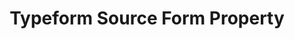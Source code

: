 ---
# -------------------------- #
#     USING THIS TEMPLATE    #
# -------------------------- #

 ## NEED HELP USING THIS TEMPLATE? SEE:
## https://docs-about-stitch-docs.netlify.com/reference/connect-templates/destination-form-property/
## FOR INSTRUCTIONS & REFERENCE INFO


content-type: "api-form"
form-type: "source"
key: "source-form-properties-typeform-object"

title: "Typeform Source Form Property"
api-type: "platform.typeform"
display-name: "Typeform"

source-type: "saas"
docs-name: "typeform"

description: ""

object-attributes:
  - name: "forms"
    type: "string"
    required: true
    description: |
      The {{ form-property.display-name }} form ID(s) the user wants Stitch to replicate. If replicating multiple forms, enter the IDs as a comma-separated list. For example: `"<FORM_ID_1>, <FORM_ID_2>"`
       Refer to our [{{ form-property.display-name }} documentation]({{ doc-link | append:"#retrieve-typeform-form-ids" }}) for instructions on retrieving form IDs.
    value: "<FORM_ID_1>, <FORM_ID_2>"

  - name: "incremental_range"
    type: "string"
    required: true
    description: |
      The type of data aggregation Stitch should use when replicating {{ form-property.display-name }} data. Accepted values are:
       - `daily`
      - `hourly`
    value: "daily"

  - name: "token"
    type: "string"
    required: true
    description: |
      The user's {{ form-property.display-name }} API token. Refer to our [{{ form-property.display-name }} documentation]({{ doc-link | append: "#generate-typeform-api-token" }}) for instructions on generating the token.
    value: "<{{ form-property.display-name | upcase }}_API_TOKEN>"
---